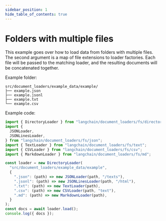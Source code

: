 ```yaml
---
sidebar_position: 1
hide_table_of_contents: true
---
```


# Folders with multiple files

This example goes over how to load data from folders with multiple files. The second argument is a map of file extensions to loader factories. Each file will be passed to the matching loader, and the resulting documents will be concatenated together.

Example folder:

```text
src/document_loaders/example_data/example/
├── example.json
├── example.jsonl
├── example.txt
└── example.csv
```

Example code:

```typescript
import { DirectoryLoader } from "langchain/document_loaders/fs/directory";
import {
  JSONLoader,
  JSONLinesLoader,
} from "langchain/document_loaders/fs/json";
import { TextLoader } from "langchain/document_loaders/fs/text";
import { CSVLoader } from "langchain/document_loaders/fs/csv";
import { MarkdownLoader } from "langchain/document_loaders/fs/md";

const loader = new DirectoryLoader(
  "src/document_loaders/example_data/example",
  {
    ".json": (path) => new JSONLoader(path, "/texts"),
    ".jsonl": (path) => new JSONLinesLoader(path, "/html"),
    ".txt": (path) => new TextLoader(path),
    ".csv": (path) => new CSVLoader(path, "text"),
    ".md": (path) => new MarkdownLoader(path),
  }
);
const docs = await loader.load();
console.log({ docs });
```
